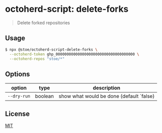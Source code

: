 # octoherd-script: delete-forks

> Delete forked repositories

## Usage

```sh
$ npx @stoe/octoherd-script-delete-forks \
  --octoherd-token ghp_000000000000000000000000000000000000 \
  --octoherd-repos "stoe/*"
```

## Options

| option      | type    | description                              |
| ----------- | ------- | ---------------------------------------- |
| `--dry-run` | boolean | show what would be done (default `false) |

## License

[MIT](license)
